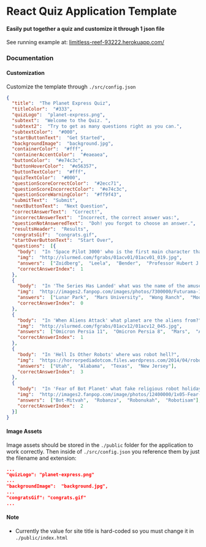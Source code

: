 # React Quiz Application Template

#### Easily put together a quiz and customize it through 1 json file
See running example at: [limitless-reef-93222.herokuapp.com/](https://limitless-reef-93222.herokuapp.com/)

### Documentation

#### Customization

Customize the template through `./src/config.json`

```json
{
  "title":  "The Planet Express Quiz",
  "titleColor":  "#333",
  "quizLogo":  "planet-express.png",
  "subtext":  "Welcome to the Quiz. ",
  "subtext2":  "Try to get as many questions right as you can.",
  "subtextColor":  "#000",
  "startButtonText":  "Get Started",
  "backgroundImage":  "background.jpg",
  "containerColor":  "#fff",
  "containerAccentColor":  "#eaeaea",
  "buttonColor":  "#e74c3c",
  "buttonHoverColor":  "#e56357",
  "buttonTextColor":  "#fff",
  "quizTextColor":  "#000",
  "questionScoreCorrectColor":  "#2ecc71",
  "questionScoreIncorrectColor":  "#e74c3c",
  "questionScoreWarningColor":  "#ff9f43",
  "submitText":  "Submit",
  "nextButtonText":  "Next Question",
  "correctAnswerText":  "Correct!",
  "incorrectAnswerText":  "Incorrect, the correct answer was:",
  "questionNotAnsweredText":  "Doh! you forgot to choose an answer.",
  "resultsHeader":  "Results",
  "congratsGif":  "congrats.gif",
  "startOverButtonText":  "Start Over",
  "questions":  [{
    "body":  "In 'Space Pilot 3000' who is the first main character that Fry meets?",
    "img":  "http://slurmed.com/fgrabs/01acv01/01acv01_019.jpg",
    "answers":  ["Zoidberg",  "Leela",  "Bender",  "Professor Hubert J. Farnsworth"],
    "correctAnswerIndex":  1
  },
  {
    "body":  "In 'The Series Has Landed' what was the name of the amusement park on the moon?",
    "img":  "http://images2.fanpop.com/images/photos/7300000/Futurama-1x02-The-Series-Has-Landed-futurama-7312946-500-333.jpg",
    "answers":  ["Lunar Park",  "Mars University",  "Wong Ranch",  "Moon Spacefun"],
    "correctAnswerIndex":  0
  },
  {
    "body":  "In 'When Aliens Attack' what planet are the aliens from?",
    "img":  "http://slurmed.com/fgrabs/01acv12/01acv12_045.jpg",
    "answers":  ["Omicron Persia 11",  "Omicron Persia 8",  "Mars",  "Amazonia"],
    "correctAnswerIndex":  1
  },
  {
    "body":  "In 'Hell Is Other Robots' where was robot hell?",
    "img":  "https://horrorpediadotcom.files.wordpress.com/2014/04/robot-hell.png",
    "answers":  ["Utah",  "Alabama",  "Texas",  "New Jersey"],
    "correctAnswerIndex":  3
  },
  {
    "body":  "In 'Fear of Bot Planet' what fake religious robot holiday did Bender make up?",
    "img":  "http://images2.fanpop.com/image/photos/12400000/1x05-Fear-of-a-Bot-Planet-futurama-12425237-500-375.jpg",
    "answers":  ["Bot-Mitvah",  "Robanza",  "Robonukah",  "Robotisam"],
    "correctAnswerIndex":  2
  }]
}
```

#### Image Assets

Image assets should be stored in the `./public` folder for the application to work correctly. Then inside of `./src/config.json`
you reference them by just the filename and extension:

```json
...
"quizLogo": "planet-express.png"
...
"backgroundImage":  "background.jpg",
...
"congratsGif": "congrats.gif"
...
```

#### Note

- Currently the value for site title is hard-coded so you must change it in `./public/index.html`
